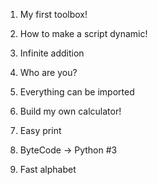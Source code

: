 1. My first toolbox!

2. How to make a script dynamic!

3. Infinite addition

4. Who are you?

5. Everything can be imported

6. Build my own calculator!

7. Easy print

8. ByteCode -> Python #3

9. Fast alphabet

